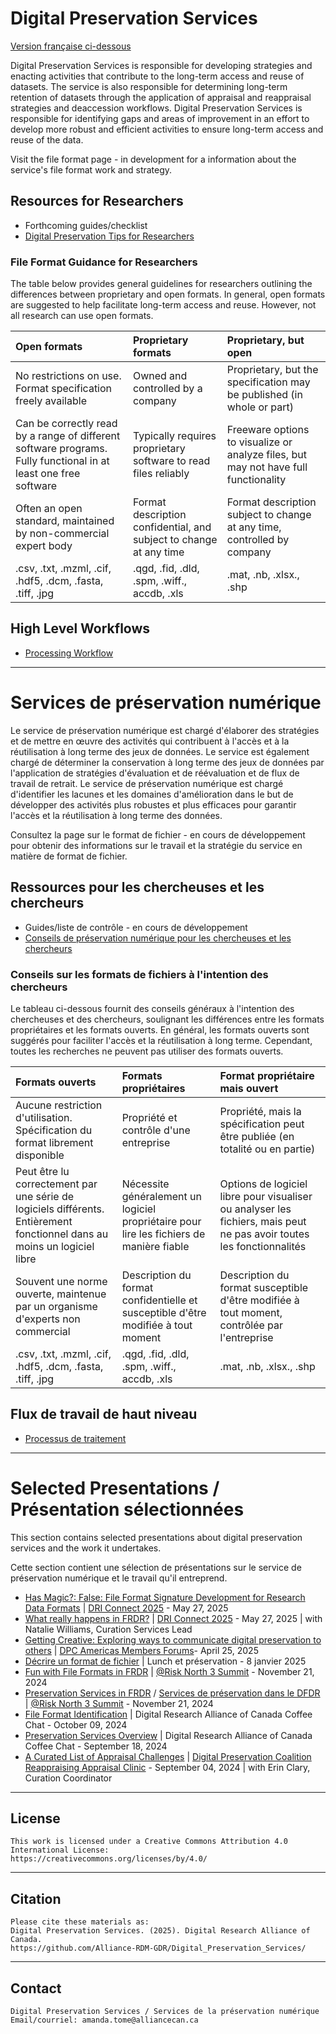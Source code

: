 # Digital Preservation Services 
[Version française ci-dessous](https://github.com/Alliance-RDM-GDR/Digital_Preservation_Services/blob/main/README.md#services-de-pr%C3%A9servation-num%C3%A9rique)

Digital Preservation Services is responsible for developing strategies and enacting activities that contribute to the long-term access and reuse of datasets. The service is also responsible for determining long-term retention of datasets through the application of appraisal and reappraisal strategies and deaccession workflows. Digital Preservation Services is responsible for identifying gaps and areas of improvement in an effort to develop more robust and efficient activities to ensure long-term access and reuse of the data.

Visit the file format page - in development for a information about the service's file format work and strategy.

## Resources for Researchers
- Forthcoming guides/checklist
- [Digital Preservation Tips for Researchers](https://drive.google.com/file/d/1jHsRPGJHTfEn1HEJhGc3M-SMw-d2k7iE/view?usp=drive_link)

### File Format Guidance for Researchers
The table below provides general guidelines for researchers outlining the differences between proprietary and open formats. In general, open formats are suggested to help facilitate long-term access and reuse. However, not all research can use open formats.

| Open formats | Proprietary formats | Proprietary, but open | 
|:-----------|:----------- |:----------- |
| No restrictions on use. Format specification freely available | Owned and controlled by a company | Proprietary, but the specification may be published (in whole or part) |
| Can be correctly read by a range of different software programs. Fully functional in at least one free software | Typically  requires proprietary software to read files reliably | Freeware options to visualize or analyze files, but may not have full functionality |
| Often an open standard, maintained by non-commercial expert body | Format description confidential, and subject to change at any time | Format description subject to change at any time, controlled by company |
| .csv, .txt, .mzml, .cif, .hdf5, .dcm, .fasta, .tiff, .jpg | .qgd, .fid, .dld, .spm, .wiff., accdb, .xls | .mat, .nb, .xlsx., .shp |

## High Level Workflows
- [Processing Workflow](https://drive.google.com/file/d/1EXlT6zM1UyX9DNeldVzEb4Pczu4_JPRN/view?usp=sharing)

---
# Services de préservation numérique
Le service de préservation numérique est chargé d'élaborer des stratégies et de mettre en œuvre des activités qui contribuent à l'accès et à la réutilisation à long terme des jeux de données. Le service est également chargé de déterminer la conservation à long terme des jeux de données par l'application de stratégies d'évaluation et de réévaluation et de flux de travail de retrait. Le service de préservation numérique est chargé d'identifier les lacunes et les domaines d'amélioration dans le but de développer des activités plus robustes et plus efficaces pour garantir l'accès et la réutilisation à long terme des données.

Consultez la page sur le format de fichier - en cours de développement pour obtenir des informations sur le travail et la stratégie du service en matière de format de fichier.

## Ressources pour les chercheuses et les chercheurs
- Guides/liste de contrôle - en cours de développement
- [Conseils de préservation numérique pour les chercheuses et les chercheurs](https://drive.google.com/file/d/1sfiJ_-4bEVdVdncfuUzDDQi9vAMFxPGM/view?usp=drive_link)

### Conseils sur les formats de fichiers à l'intention des chercheurs
Le tableau ci-dessous fournit des conseils généraux à l'intention des chercheuses et des chercheurs, soulignant les différences entre les formats propriétaires et les formats ouverts. En général, les formats ouverts sont suggérés pour faciliter l'accès et la réutilisation à long terme. Cependant, toutes les recherches ne peuvent pas utiliser des formats ouverts.

| Formats ouverts | Formats propriétaires | Format propriétaire mais ouvert|
|:-----------|:----------- |:----------- |
| Aucune restriction d'utilisation. Spécification du format librement disponible | Propriété et contrôle d'une entreprise | Propriété, mais la spécification peut être publiée (en totalité ou en partie) |
| Peut être lu correctement par une série de logiciels différents. Entièrement fonctionnel dans au moins un logiciel libre | Nécessite généralement un logiciel propriétaire pour lire les fichiers de manière fiable | Options de logiciel libre pour visualiser ou analyser les fichiers, mais peut ne pas avoir toutes les fonctionnalités |
| Souvent une norme ouverte, maintenue par un organisme d'experts non commercial | Description du format confidentielle et susceptible d'être modifiée à tout moment | Description du format susceptible d'être modifiée à tout moment, contrôlée par l'entreprise |
| .csv, .txt, .mzml, .cif, .hdf5, .dcm, .fasta, .tiff, .jpg | .qgd, .fid, .dld, .spm, .wiff., accdb, .xls | .mat, .nb, .xlsx., .shp |

## Flux de travail de haut niveau
- [Processus de traitement](https://drive.google.com/file/d/1EXlT6zM1UyX9DNeldVzEb4Pczu4_JPRN/view?usp=sharing)
  
---
# Selected Presentations / Présentation sélectionnées
This section contains selected presentations about digital preservation services and the work it undertakes. 

Cette section contient une sélection de présentations sur le service de préservation numérique et le travail qu'il entreprend.

- [Has Magic?: False: File Format Signature Development for Research Data Formats](https://drive.google.com/file/d/1OdeyDnRl5rcDpa15mAym21xqVdP7t5aa/view?usp=sharing) | [DRI Connect 2025](https://driconnect.alliancecan.ca/) - May 27, 2025
- [What really happens in FRDR?](https://drive.google.com/file/d/16nky28LH6yl7IqZWdPTZTBMUXN5Bwe-G/view?usp=sharing) | [DRI Connect 2025](https://driconnect.alliancecan.ca/) - May 27, 2025 | with Natalie Williams, Curation Services Lead
- [Getting Creative: Exploring ways to communicate digital preservation to others](https://drive.google.com/file/d/1s-vB1FUZnn3V48H_xvUF-Ev2w1t84zpc/view?usp=sharing) | [DPC Americas Members Forums](https://www.dpconline.org/events/eventdetail/465/-/dpc-members-forum-and-networking-event-americas)- April 25, 2025
- [Décrire un format de fichier](https://drive.google.com/file/d/14qc3ys93W9aC8s8cfzqD4CakL4ZWPmTK/view?usp=drive_link) | Lunch et préservation - 8 janvier 2025
- [Fun with File Formats in FRDR](https://drive.google.com/file/d/1XlD9s58tmgqJHAhjLz9zd8ae5lQqUTD5/view?usp=sharing) | [@Risk North 3 Summit](https://www.carl-abrc.ca/mini-site-page/risk-north-3-safeguarding-the-canadian-digital-record/) - November 21, 2024
- [Preservation Services in FRDR](https://drive.google.com/file/d/19kkTOZuOhB9LuCtUnzxlw4KgzJfumLhG/view?usp=drive_link) / [Services de préservation dans le DFDR](https://drive.google.com/file/d/1zwmgtzRq_QPi79J-ydjDlYwMhZPXIgwR/view?usp=drive_link) | [@Risk North 3 Summit](https://www.carl-abrc.ca/mini-site-page/risk-north-3-safeguarding-the-canadian-digital-record/) - November 21, 2024
- [File Format Identification](https://drive.google.com/file/d/1erJT344W_39mkRKE6kw_zENqaynI7P26/view?usp=drive_link) | Digital Research Alliance of Canada Coffee Chat - October 09, 2024
- [Preservation Services Overview](https://drive.google.com/file/d/1wkrr1CHbThCkCOY4ODrF2jhXOlWvP3M1/view?usp=drive_link) | Digital Research Alliance of Canada Coffee Chat - September 18, 2024 
- [A Curated List of Appraisal Challenges](https://drive.google.com/file/d/14dmBPRjMKPIKJWieYB4CTXNw0E0kE6P7/view?usp=sharing) | [Digital Preservation Coalition Reappraising Appraisal Clinic](https://www.dpconline.org/events/eventdetail/360/-/-) - September 04, 2024 | with Erin Clary, Curation Coordinator

---
## License 

    This work is licensed under a Creative Commons Attribution 4.0 International License:  
    https://creativecommons.org/licenses/by/4.0/

---
## Citation

    Please cite these materials as:  
    Digital Preservation Services. (2025). Digital Research Alliance of Canada.  
    https://github.com/Alliance-RDM-GDR/Digital_Preservation_Services/ 

---
## Contact

    Digital Preservation Services / Services de la préservation numérique 
    Email/courriel: amanda.tome@alliancecan.ca 
